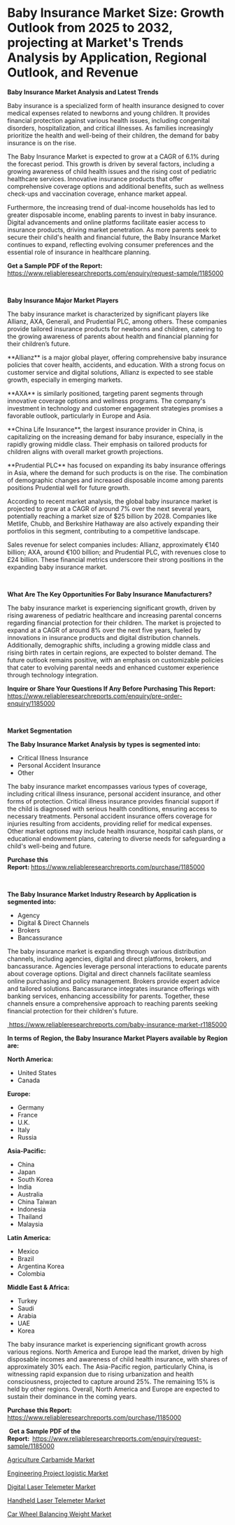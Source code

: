 <p><h1>Baby Insurance Market Size: Growth Outlook from 2025 to 2032, projecting at Market's Trends Analysis by Application, Regional Outlook, and Revenue</h1></p><p><strong>Baby Insurance Market Analysis and Latest Trends</strong></p>
<p><p>Baby insurance is a specialized form of health insurance designed to cover medical expenses related to newborns and young children. It provides financial protection against various health issues, including congenital disorders, hospitalization, and critical illnesses. As families increasingly prioritize the health and well-being of their children, the demand for baby insurance is on the rise.</p><p>The Baby Insurance Market is expected to grow at a CAGR of 6.1% during the forecast period. This growth is driven by several factors, including a growing awareness of child health issues and the rising cost of pediatric healthcare services. Innovative insurance products that offer comprehensive coverage options and additional benefits, such as wellness check-ups and vaccination coverage, enhance market appeal. </p><p>Furthermore, the increasing trend of dual-income households has led to greater disposable income, enabling parents to invest in baby insurance. Digital advancements and online platforms facilitate easier access to insurance products, driving market penetration. As more parents seek to secure their child's health and financial future, the Baby Insurance Market continues to expand, reflecting evolving consumer preferences and the essential role of insurance in healthcare planning.</p></p>
<p><strong>Get a Sample PDF of the Report:&nbsp;</strong> <a href="https://www.reliableresearchreports.com/enquiry/request-sample/1185000?utm_campaign=40&utm_medium=2&utm_source=Github&utm_content=ia&utm_term=28032025&utm_id=baby-insurance">https://www.reliableresearchreports.com/enquiry/request-sample/1185000</a></p>
<p>&nbsp;</p>
<p><strong>Baby Insurance Major Market Players</strong></p>
<p><p>The baby insurance market is characterized by significant players like Allianz, AXA, Generali, and Prudential PLC, among others. These companies provide tailored insurance products for newborns and children, catering to the growing awareness of parents about health and financial planning for their children’s future.</p><p>**Allianz** is a major global player, offering comprehensive baby insurance policies that cover health, accidents, and education. With a strong focus on customer service and digital solutions, Allianz is expected to see stable growth, especially in emerging markets.</p><p>**AXA** is similarly positioned, targeting parent segments through innovative coverage options and wellness programs. The company's investment in technology and customer engagement strategies promises a favorable outlook, particularly in Europe and Asia.</p><p>**China Life Insurance**, the largest insurance provider in China, is capitalizing on the increasing demand for baby insurance, especially in the rapidly growing middle class. Their emphasis on tailored products for children aligns with overall market growth projections.</p><p>**Prudential PLC** has focused on expanding its baby insurance offerings in Asia, where the demand for such products is on the rise. The combination of demographic changes and increased disposable income among parents positions Prudential well for future growth.</p><p>According to recent market analysis, the global baby insurance market is projected to grow at a CAGR of around 7% over the next several years, potentially reaching a market size of $25 billion by 2028. Companies like Metlife, Chubb, and Berkshire Hathaway are also actively expanding their portfolios in this segment, contributing to a competitive landscape.</p><p>Sales revenue for select companies includes: Allianz, approximately €140 billion; AXA, around €100 billion; and Prudential PLC, with revenues close to £24 billion. These financial metrics underscore their strong positions in the expanding baby insurance market.</p></p>
<p>&nbsp;</p>
<p><strong>What Are The Key Opportunities For Baby Insurance Manufacturers?</strong></p>
<p><p>The baby insurance market is experiencing significant growth, driven by rising awareness of pediatric healthcare and increasing parental concerns regarding financial protection for their children. The market is projected to expand at a CAGR of around 8% over the next five years, fueled by innovations in insurance products and digital distribution channels. Additionally, demographic shifts, including a growing middle class and rising birth rates in certain regions, are expected to bolster demand. The future outlook remains positive, with an emphasis on customizable policies that cater to evolving parental needs and enhanced customer experience through technology integration.</p></p>
<p><strong>Inquire or Share Your Questions If Any Before Purchasing This Report:</strong> <a href="https://www.reliableresearchreports.com/enquiry/pre-order-enquiry/1185000?utm_campaign=40&utm_medium=2&utm_source=Github&utm_content=ia&utm_term=28032025&utm_id=baby-insurance">https://www.reliableresearchreports.com/enquiry/pre-order-enquiry/1185000</a></p>
<p>&nbsp;</p>
<p><strong>Market Segmentation</strong></p>
<p><strong>The Baby Insurance Market Analysis by types is segmented into:</strong></p>
<p><ul><li>Critical Illness Insurance</li><li>Personal Accident Insurance</li><li>Other</li></ul></p>
<p><p>The baby insurance market encompasses various types of coverage, including critical illness insurance, personal accident insurance, and other forms of protection. Critical illness insurance provides financial support if the child is diagnosed with serious health conditions, ensuring access to necessary treatments. Personal accident insurance offers coverage for injuries resulting from accidents, providing relief for medical expenses. Other market options may include health insurance, hospital cash plans, or educational endowment plans, catering to diverse needs for safeguarding a child's well-being and future.</p></p>
<p><strong>Purchase this Report:&nbsp;</strong><a href="https://www.reliableresearchreports.com/purchase/1185000?utm_campaign=40&utm_medium=2&utm_source=Github&utm_content=ia&utm_term=28032025&utm_id=baby-insurance">https://www.reliableresearchreports.com/purchase/1185000</a></p>
<p>&nbsp;</p>
<p><strong>The Baby Insurance Market Industry Research by Application is segmented into:</strong></p>
<p><ul><li>Agency</li><li>Digital & Direct Channels</li><li>Brokers</li><li>Bancassurance</li></ul></p>
<p><p>The baby insurance market is expanding through various distribution channels, including agencies, digital and direct platforms, brokers, and bancassurance. Agencies leverage personal interactions to educate parents about coverage options. Digital and direct channels facilitate seamless online purchasing and policy management. Brokers provide expert advice and tailored solutions. Bancassurance integrates insurance offerings with banking services, enhancing accessibility for parents. Together, these channels ensure a comprehensive approach to reaching parents seeking financial protection for their children's future.</p></p>
<p><a href="https://www.reliableresearchreports.com/baby-insurance-market-r1185000?utm_campaign=40&utm_medium=2&utm_source=Github&utm_content=ia&utm_term=28032025&utm_id=baby-insurance">&nbsp;https://www.reliableresearchreports.com/baby-insurance-market-r1185000</a></p>
<p><strong>In terms of Region, the Baby Insurance Market Players available by Region are:</strong></p>
<p>
    <p> <strong> North America: </strong>
        <ul>
            <li>United States</li>
            <li>Canada</li>
        </ul>
        </p> 
    <p> <strong> Europe: </strong>
        <ul>
            <li>Germany</li>
            <li>France</li>
            <li>U.K.</li>
            <li>Italy</li>
            <li>Russia</li>
        </ul>
        </p> 
    <p> <strong> Asia-Pacific: </strong>
        <ul>
            <li>China</li>
            <li>Japan</li>
            <li>South Korea</li>
            <li>India</li>
            <li>Australia</li>
            <li>China Taiwan</li>
            <li>Indonesia</li>
            <li>Thailand</li>
            <li>Malaysia</li>
        </ul>
        </p> 
    <p> <strong> Latin America: </strong>
        <ul>
            <li>Mexico</li>
            <li>Brazil</li>
            <li>Argentina Korea</li>
            <li>Colombia</li>
        </ul>
        </p> 
    <p> <strong> Middle East & Africa: </strong>
        <ul>
            <li>Turkey</li>
            <li>Saudi</li>
            <li>Arabia</li>
            <li>UAE</li>
            <li>Korea</li>
        </ul>
    </p>
    </p>
<p><p>The baby insurance market is experiencing significant growth across various regions. North America and Europe lead the market, driven by high disposable incomes and awareness of child health insurance, with shares of approximately 30% each. The Asia-Pacific region, particularly China, is witnessing rapid expansion due to rising urbanization and health consciousness, projected to capture around 25%. The remaining 15% is held by other regions. Overall, North America and Europe are expected to sustain their dominance in the coming years.</p></p>
<p><strong>Purchase this Report: </strong><a href="https://www.reliableresearchreports.com/purchase/1185000?utm_campaign=40&utm_medium=2&utm_source=Github&utm_content=ia&utm_term=28032025&utm_id=baby-insurance">https://www.reliableresearchreports.com/purchase/1185000</a></p>
<p>&nbsp;<strong>Get a Sample PDF of the Report:&nbsp;&nbsp;</strong><a href="https://www.reliableresearchreports.com/enquiry/request-sample/1185000?utm_campaign=40&utm_medium=2&utm_source=Github&utm_content=ia&utm_term=28032025&utm_id=baby-insurance">https://www.reliableresearchreports.com/enquiry/request-sample/1185000</a></p>
<p><strong></strong></p>
<p><p><a href="https://github.com/muoioconzej8/Market-Research-Report-List-1/blob/main/agriculture-carbamide-market.md?utm_campaign=40&utm_medium=2&utm_source=Github&utm_content=ia&utm_term=28032025&utm_id=baby-insurance">Agriculture Carbamide Market</a></p><p><a href="https://github.com/rvadencho/Market-Research-Report-List-1/blob/main/engineering-project-logistic-market.md?utm_campaign=40&utm_medium=2&utm_source=Github&utm_content=ia&utm_term=28032025&utm_id=baby-insurance">Engineering Project logistic Market</a></p><p><a href="https://github.com/cordaysamaya/Market-Research-Report-List-1/blob/main/digital-laser-telemeter-market.md?utm_campaign=40&utm_medium=2&utm_source=Github&utm_content=ia&utm_term=28032025&utm_id=baby-insurance">Digital Laser Telemeter Market</a></p><p><a href="https://github.com/botocniveda/Market-Research-Report-List-1/blob/main/handheld-laser-telemeter-market.md?utm_campaign=40&utm_medium=2&utm_source=Github&utm_content=ia&utm_term=28032025&utm_id=baby-insurance">Handheld Laser Telemeter Market</a></p><p><a href="https://github.com/obajimlaweh59/Market-Research-Report-List-1/blob/main/car-wheel-balancing-weight-market.md?utm_campaign=40&utm_medium=2&utm_source=Github&utm_content=ia&utm_term=28032025&utm_id=baby-insurance">Car Wheel Balancing Weight Market</a></p></p>